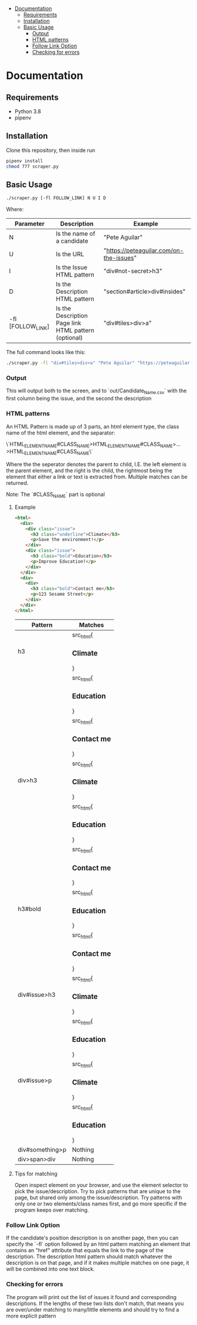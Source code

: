 - [Documentation](#sec-1)
  - [Requirements](#sec-1-1)
  - [Installation](#sec-1-2)
  - [Basic Usage](#sec-1-3)
    - [Output](#sec-1-3-1)
    - [HTML patterns](#sec-1-3-2)
    - [Follow Link Option](#sec-1-3-3)
    - [Checking for errors](#sec-1-3-4)

# Documentation<a id="sec-1"></a>

## Requirements<a id="sec-1-1"></a>

-   Python 3.8
-   pipenv

## Installation<a id="sec-1-2"></a>

Clone this repository, then inside run

```bash
pipenv install
chmod 777 scraper.py
```

## Basic Usage<a id="sec-1-3"></a>

```bash
./scraper.py [-fl FOLLOW_LINK] N U I D
```

Where:

| Parameter                   | Description                                          | Example                                   |
|--------------------------- |---------------------------------------------------- |----------------------------------------- |
| N                           | Is the name of a candidate                           | "Pete Aguilar"                            |
| U                           | Is the URL                                           | "<https://peteaguilar.com/on-the-issues>" |
| I                           | Is the Issue HTML pattern                            | "div#not-secret>h3"                       |
| D                           | Is the Description HTML pattern                      | "section#article>div#insides"             |
| -fl [FOLLOW<sub>LINK</sub>] | Is the Description Page link HTML pattern (optional) | "div#tiles>div>a"                         |

The full command looks like this:

```bash
./scraper.py -fl "div#tiles>div>a" "Pete Aguilar" "https://peteaguilar.com/on-the-issues/" "div#not-secret>h3" "section#article>div#insides"
```

### Output<a id="sec-1-3-1"></a>

This will output both to the screen, and to \`out/Candidate<sub>Name.csv</sub>\` with the first column being the issue, and the second the description

### HTML patterns<a id="sec-1-3-2"></a>

An HTML Pattern is made up of 3 parts, an html element type, the class name of the html element, and the separator:

<div class="org-center">
\`HTML<sub>ELEMENT</sub><sub>NAME</sub>#CLASS<sub>NAME</sub>>HTML<sub>ELEMENT</sub><sub>NAME</sub>#CLASS<sub>NAME</sub>>&#x2026;>HTML<sub>ELEMENT</sub><sub>NAME</sub>#CLASS<sub>NAME</sub>\`
</div>

Where the the seperator denotes the parent to child, I.E. the left element is the parent element, and the right is the child, the rightmost being the element that either a link or text is extracted from. Multiple matches can be returned.

Note: The \`#CLASS<sub>NAME</sub>\` part is optional

1.  Example

    ```html
    <html>
      <div>
        <div class="issue">
          <h3 class="underline">Climate</h3>
          <p>Save the environment!</p>
        </div>
        <div class="issue">
          <h3 class="bold">Education</h3>
          <p>Improve Education!</p>
        </div>
      </div>
      <div>
        <div>
          <h3 class="bold">Contact me</h3>
          <p>123 Sesame Street</p>
        </div>
      </div>
    </html>
    ```
    
    | Pattern         | Matches                                                  |
    |--------------- |-------------------------------------------------------- |
    | h3              | src<sub>html</sub>{<h3 class="climate">Climate</h3>}     |
    |                 | src<sub>html</sub>{<h3 class="education">Education</h3>} |
    |                 | src<sub>html</sub>{<h3>Contact me</h3>}                  |
    | div>h3          | src<sub>html</sub>{<h3 class="climate">Climate</h3>}     |
    |                 | src<sub>html</sub>{<h3 class="education">Education</h3>} |
    |                 | src<sub>html</sub>{<h3>Contact me</h3>}                  |
    | h3#bold         | src<sub>html</sub>{<h3 class="bold">Education</h3>}      |
    |                 | src<sub>html</sub>{<h3>Contact me</h3>}                  |
    | div#issue>h3    | src<sub>html</sub>{<h3 class="climate">Climate</h3>}     |
    |                 | src<sub>html</sub>{<h3 class="education">Education</h3>} |
    | div#issue>p     | src<sub>html</sub>{<h3 class="climate">Climate</h3>}     |
    |                 | src<sub>html</sub>{<h3 class="education">Education</h3>} |
    | div#something>p | Nothing                                                  |
    | div>span>div    | Nothing                                                  |

2.  Tips for matching

    Open inspect element on your browser, and use the element selector to pick the issue/description. Try to pick patterns that are unique to the page, but shared only among the issue/description. Try patterns with only one or two elements/class names first, and go more specific if the program keeps over matching.

### Follow Link Option<a id="sec-1-3-3"></a>

If the candidate's position description is on another page, then you can specify the \`-fl\` option followed by an html pattern matching an element that contains an "href" attribute that equals the link to the page of the description. The description html pattern should match whatever the description is on that page, and if it makes multiple matches on one page, it will be combined into one text block.

### Checking for errors<a id="sec-1-3-4"></a>

The program will print out the list of issues it found and corresponding descriptions. If the lengths of these two lists don't match, that means you are over/under matching to many/little elements and should try to find a more explicit pattern
